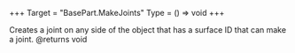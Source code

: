 +++
Target = "BasePart.MakeJoints"
Type = () => void
+++

Creates a joint on any side of the object that has a surface ID that can make a joint.@returns void